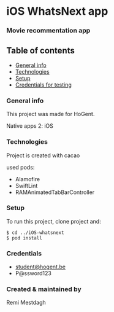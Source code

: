 # iOS WhatsNext app
### Movie recommentation app
## Table of contents
* [General info](#general-info)
* [Technologies](#technologies)
* [Setup](#setup)
* [Credentials for testing](#credentials)

### General info
This project was made for HoGent. 

Native apps 2: iOS
	
### Technologies
Project is created with cacao

used pods:
* Alamofire
* SwiftLint
* RAMAnimatedTabBarController
	
### Setup
To run this project, clone project and:

```
$ cd ../iOS-whatsnext
$ pod install
```

### Credentials
- student@hogent.be
- P@ssword123

### Created & maintained by
Remi Mestdagh
